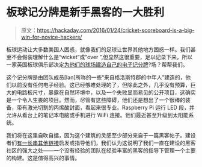 # 板球记分牌是新手黑客的一大胜利

> 原文：<https://hackaday.com/2016/01/24/cricket-scoreboard-is-a-big-win-for-novice-hackers/>

板球运动让大多数美国人困惑，就像我们的足球让世界其他地方困惑一样。我们甚至不会假装理解什么是“wicket”或“over ”,但显然这很重要，足以记录下来，所以一家英国板球俱乐部决定[为他们的球场建造自己的电子记分牌](https://buildyourownscoreboard.wordpress.com/)?场？帮帮我们。

这个记分牌是由团队成员[Ian]所称的一些“来自格洛斯特郡的中年人”建造的，他们以前没有任何电子经验。这已经够难处理的了，但除此之外，几乎没有预算，巨大的电路板尺寸，暴露在自然环境中，以及一个失败显而易见的公开项目，这确实是一个令人生畏的项目。然而，尽管有这些障碍，他们还是想出了一个很棒的装备，带有激光切割的丙烯酸封面，看起来很专业。Raspberry Pi 运行 LED 段，并允许从看台上的笔记本电脑或手机进行 WiFi 连接。他们最近甚至升级到太阳能系统。

我们将在这里自吹自擂，因为这个建筑的灵感至少部分来自于一篇黑客帖子。建设者们[有一长串其他链接](https://buildyourownscoreboard.wordpress.com/links-to-other-projects/)启发或指导他们，我们认为这说明了我们一直在建设的黑客社区的强大之处——一个没有经验的团队在经验丰富的黑客的指导下管理一个主要的构建。这是值得高兴的事情。